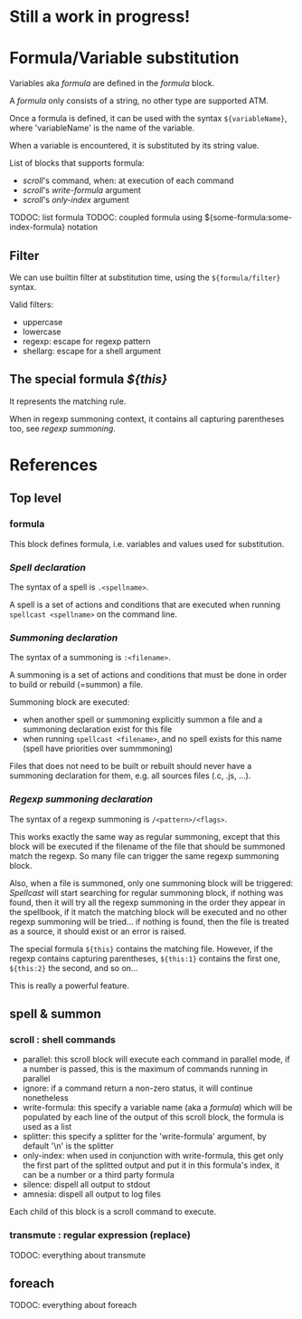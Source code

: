 
# Still a work in progress!



# Formula/Variable substitution

Variables aka *formula* are defined in the *formula* block.

A *formula* only consists of a string, no other type are supported ATM.

Once a formula is defined, it can be used with the syntax `${variableName}`, where 'variableName' is the name
of the variable.

When a variable is encountered, it is substituted by its string value.

List of blocks that supports formula:
* *scroll*'s command, when: at execution of each command
* *scroll*'s *write-formula* argument
* *scroll*'s *only-index* argument

TODOC: list formula
TODOC: coupled formula using ${some-formula:some-index-formula} notation



## Filter

We can use builtin filter at substitution time, using the `${formula/filter}` syntax.

Valid filters:
* uppercase
* lowercase
* regexp: escape for regexp pattern
* shellarg: escape for a shell argument



## The special formula *${this}*

It represents the matching rule.

When in regexp summoning context, it contains all capturing parentheses too, see *regexp summoning*.



# References

## Top level

### formula

This block defines formula, i.e. variables and values used for substitution.



### *Spell declaration*

The syntax of a spell is `.<spellname>`.

A spell is a set of actions and conditions that are executed when running `spellcast <spellname>` on the command line.



### *Summoning declaration*

The syntax of a summoning is `:<filename>`.

A summoning is a set of actions and conditions that must be done in order to build or rebuild (=summon) a file.

Summoning block are executed:
* when another spell or summoning explicitly summon a file and a summoning declaration exist for this file
* when running `spellcast <filename>`, and no spell exists for this name (spell have priorities over summmoning)

Files that does not need to be built or rebuilt should never have a summoning declaration for them,
e.g. all sources files (.c, .js, ...).



### *Regexp summoning declaration*

The syntax of a regexp summoning is `/<pattern>/<flags>`.

This works exactly the same way as regular summoning, except that this block will be executed if the filename
of the file that should be summoned match the regexp. So many file can trigger the same regexp summoning block.

Also, when a file is summoned, only one summoning block will be triggered: *Spellcast* will start searching
for regular summoning block, if nothing was found, then it will try all the regexp summoning in the order
they appear in the spellbook, if it match the matching block will be executed and no other regexp summoning
will be tried... if nothing is found, then the file is treated as a source, it should exist or an error is raised.

The special formula `${this}` contains the matching file.
However, if the regexp contains capturing parentheses, `${this:1}` contains the first one, `${this:2}` the second,
and so on...

This is really a powerful feature.



## spell & summon

### scroll : shell commands

* parallel: this scroll block will execute each command in parallel mode, if a number is passed, this is the maximum
  of commands running in parallel
* ignore: if a command return a non-zero status, it will continue nonetheless
* write-formula: this specify a variable name (aka a *formula*) which will be populated by each line of the output
  of this scroll block, the formula is used as a list
* splitter: this specify a splitter for the 'write-formula' argument, by default '\n' is the splitter
* only-index: when used in conjunction with write-formula, this get only the first part of the splitted output
  and put it in this formula's index, it can be a number or a third party formula
* silence: dispell all output to stdout
* amnesia: dispell all output to log files

Each child of this block is a scroll command to execute.



### transmute <formula> : regular expression (replace)

TODOC: everything about transmute



## foreach <formula>

TODOC: everything about foreach



